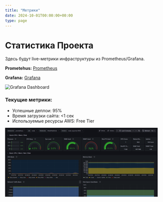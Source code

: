 ```yaml
---
title: "Метрики"
date: 2024-10-01T00:00:00+00:00
type: page
---
```


# Статистика Проекта

<p>Здесь будут live-метрики инфраструктуры из Prometheus/Grafana.</p>

**Prometehus:** [Prometheus](https://prometheus.e-petko.dev/targets)

**Grafana:** [Grafana](https://grafana.e-petko.dev/dashboards)


![Grafana Dashboard](https://grafana.e-petko.dev/goto/cez5ufwtka1vka?orgId=1)

### Текущие метрики:
- Успешные деплои: 95%
- Время загрузки сайта: <1 сек
- Используемые ресурсы AWS: Free Tier

<img src="static/metric-diag.png" alt="Диаграмма метрик" width="500">  <!-- Добавь свою диаграмму в static/metric-diag.webp -->
